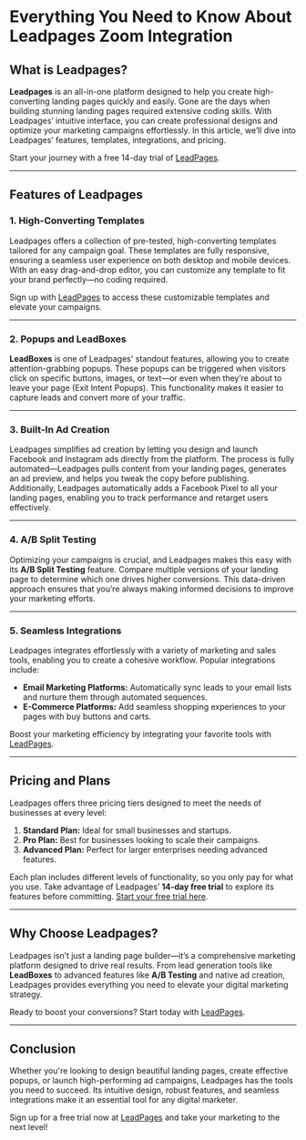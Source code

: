 # Everything You Need to Know About Leadpages Zoom Integration

## What is Leadpages?

**Leadpages** is an all-in-one platform designed to help you create high-converting landing pages quickly and easily. Gone are the days when building stunning landing pages required extensive coding skills. With Leadpages’ intuitive interface, you can create professional designs and optimize your marketing campaigns effortlessly. In this article, we’ll dive into Leadpages’ features, templates, integrations, and pricing.

Start your journey with a free 14-day trial of [LeadPages](https://bit.ly/LEadPages).

---

## Features of Leadpages

### 1. High-Converting Templates

Leadpages offers a collection of pre-tested, high-converting templates tailored for any campaign goal. These templates are fully responsive, ensuring a seamless user experience on both desktop and mobile devices. With an easy drag-and-drop editor, you can customize any template to fit your brand perfectly—no coding required.

Sign up with [LeadPages](https://bit.ly/LEadPages) to access these customizable templates and elevate your campaigns.

---

### 2. Popups and LeadBoxes

**LeadBoxes** is one of Leadpages' standout features, allowing you to create attention-grabbing popups. These popups can be triggered when visitors click on specific buttons, images, or text—or even when they’re about to leave your page (Exit Intent Popups). This functionality makes it easier to capture leads and convert more of your traffic.

---

### 3. Built-In Ad Creation

Leadpages simplifies ad creation by letting you design and launch Facebook and Instagram ads directly from the platform. The process is fully automated—Leadpages pulls content from your landing pages, generates an ad preview, and helps you tweak the copy before publishing. Additionally, Leadpages automatically adds a Facebook Pixel to all your landing pages, enabling you to track performance and retarget users effectively.

---

### 4. A/B Split Testing

Optimizing your campaigns is crucial, and Leadpages makes this easy with its **A/B Split Testing** feature. Compare multiple versions of your landing page to determine which one drives higher conversions. This data-driven approach ensures that you’re always making informed decisions to improve your marketing efforts.

---

### 5. Seamless Integrations

Leadpages integrates effortlessly with a variety of marketing and sales tools, enabling you to create a cohesive workflow. Popular integrations include:

- **Email Marketing Platforms:** Automatically sync leads to your email lists and nurture them through automated sequences.
- **E-Commerce Platforms:** Add seamless shopping experiences to your pages with buy buttons and carts.

Boost your marketing efficiency by integrating your favorite tools with [LeadPages](https://bit.ly/LEadPages).

---

## Pricing and Plans

Leadpages offers three pricing tiers designed to meet the needs of businesses at every level:

1. **Standard Plan:** Ideal for small businesses and startups.
2. **Pro Plan:** Best for businesses looking to scale their campaigns.
3. **Advanced Plan:** Perfect for larger enterprises needing advanced features.

Each plan includes different levels of functionality, so you only pay for what you use. Take advantage of Leadpages’ **14-day free trial** to explore its features before committing. [Start your free trial here](https://bit.ly/LEadPages).

---

## Why Choose Leadpages?

Leadpages isn’t just a landing page builder—it’s a comprehensive marketing platform designed to drive real results. From lead generation tools like **LeadBoxes** to advanced features like **A/B Testing** and native ad creation, Leadpages provides everything you need to elevate your digital marketing strategy.

Ready to boost your conversions? Start today with [LeadPages](https://bit.ly/LEadPages).

---

## Conclusion

Whether you're looking to design beautiful landing pages, create effective popups, or launch high-performing ad campaigns, Leadpages has the tools you need to succeed. Its intuitive design, robust features, and seamless integrations make it an essential tool for any digital marketer.

Sign up for a free trial now at [LeadPages](https://bit.ly/LEadPages) and take your marketing to the next level!
